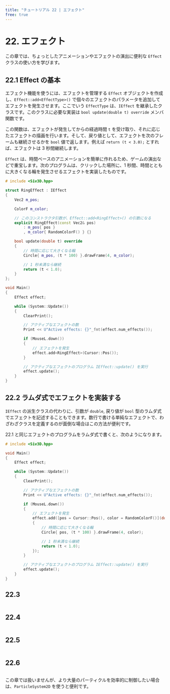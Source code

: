 ```yaml
---
title: "チュートリアル 22 | エフェクト"
free: true
---
```


# 22. エフェクト
この章では、ちょっとしたアニメーションやエフェクトの演出に便利な `Effect` クラスの使い方を学びます。

## 22.1 Effect の基本
エフェクト機能を使うには、エフェクトを管理する `Effect` オブジェクトを作成し、`Effect::add<EffectType>()` で個々のエフェクトのパラメータを追加してエフェクトを発生させます。ここでいう `EffectType` は、`IEffect` を継承したクラスです。このクラスに必要な実装は `bool update(double t) override` メンバ関数です。

この関数は、エフェクトが発生してからの経過時間 `t` を受け取り、それに応じたエフェクトの描画を行います。そして、戻り値として、エフェクトを次のフレームも継続させるかを `bool` 値で返します。例えば `return (t < 3.0);` とすれば、エフェクトは 3 秒間継続します。

`Effect` は、時間ベースのアニメーションを簡単に作れるため、ゲームの演出などで重宝します。次のプログラムは、クリックした場所に、1 秒間、時間とともに大きくなる輪を発生させるエフェクトを実装したものです。

```cpp
# include <Siv3D.hpp>

struct RingEffect : IEffect
{
	Vec2 m_pos;

	ColorF m_color;

	// このコンストラクタ引数が、Effect::add<RingEffect>() の引数になる
	explicit RingEffect(const Vec2& pos)
		: m_pos{ pos }
		, m_color{ RandomColorF() } {}

	bool update(double t) override
	{
		// 時間に応じて大きくなる輪
		Circle{ m_pos, (t * 100) }.drawFrame(4, m_color);

		// 1 秒未満なら継続
		return (t < 1.0);
	}
};

void Main()
{
	Effect effect;

	while (System::Update())
	{
		ClearPrint();

		// アクティブなエフェクトの数
		Print << U"Active effects: {}"_fmt(effect.num_effects());

		if (MouseL.down())
		{
			// エフェクトを発生
			effect.add<RingEffect>(Cursor::Pos());
		}

		// アクティブなエフェクトのプログラム IEffect::update() を実行
		effect.update();
	}
}
```


## 22.2 ラムダ式でエフェクトを実装する
`IEffect` の派生クラスの代わりに、引数が `double`, 戻り値が `bool` 型のラムダ式でエフェクトを記述することもできます。数行で書ける単純なエフェクトで、わざわざクラスを定義するのが面倒な場合はこの方法が便利です。

22.1 と同じエフェクトのプログラムをラムダ式で書くと、次のようになります。

```cpp
# include <Siv3D.hpp>

void Main()
{
	Effect effect;

	while (System::Update())
	{
		ClearPrint();

		// アクティブなエフェクトの数
		Print << U"Active effects: {}"_fmt(effect.num_effects());

		if (MouseL.down())
		{
			// エフェクトを発生
			effect.add([pos = Cursor::Pos(), color = RandomColorF()](double t)
			{
				// 時間に応じて大きくなる輪
				Circle{ pos, (t * 100) }.drawFrame(4, color);

				// 1 秒未満なら継続
				return (t < 1.0);
			});
		}

		// アクティブなエフェクトのプログラム IEffect::update() を実行
		effect.update();
	}
}
```


## 22.3 

```cpp

```


## 22.4 

```cpp

```


## 22.5 

```cpp

```


## 22.6 

```cpp

```


この章では扱いませんが、より大量のパーティクルを効率的に制御したい場合は、`ParticleSystem2D` を使うと便利です。
